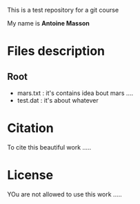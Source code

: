 This is a test repository for a git course

My name is **Antoine Masson**

# Files description
## Root 

* mars.txt : it's contains idea bout mars ....
* test.dat : it's about whatever

# Citation
To cite this beautiful work .....


# License 
YOu are not allowed to use this work .....




